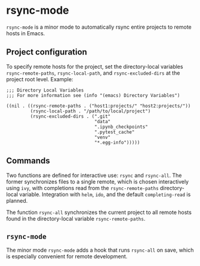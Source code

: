 # rsync-mode

`rsync-mode` is a minor mode to automatically rsync entire projects to
remote hosts in Emacs.

## Project configuration
To specify remote hosts for the project, set the directory-local
variables `rsync-remote-paths`, `rsync-local-path`, and
`rsync-excluded-dirs` at the project root level. Example:

``` emacs-lisp
;;; Directory Local Variables
;;; For more information see (info "(emacs) Directory Variables")

((nil . ((rsync-remote-paths . ("host1:projects/" "host2:projects/"))
         (rsync-local-path . "/path/to/local/project")
         (rsync-excluded-dirs . (".git"
                                 "data"
                                 ".ipynb_checkpoints"
                                 ".pytest_cache"
                                 "venv"
                                 "*.egg-info")))))
```

## Commands
Two functions are defined for interactive use: `rsync` and
`rsync-all`. The former synchronizes files to a single remote, which
is chosen interactively using `ivy`, with completions read from the
`rsync-remote-paths` directory-local variable. Integration with
`helm`, `ido`, and the default `completing-read` is planned.

The function `rsync-all` synchronizes the current project to all
remote hosts found in the directory-local variable
`rsync-remote-paths`.

## `rsync-mode`
The minor mode `rsync-mode` adds a hook that runs `rsync-all` on save,
which is especially convenient for remote development.
